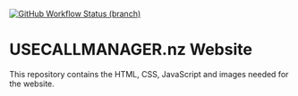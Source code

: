 [![GitHub Workflow Status (branch)](https://img.shields.io/github/workflow/status/usecallmanagernz/usecallmanagernz.github.io/html%20lint/master?label=html%20lint)](https://github.com/usecallmanagernz/usecallmanagernz.github.io/actions/workflows/tidy.yml)

# USECALLMANAGER.nz Website

This repository contains the HTML, CSS, JavaScript and images needed for the
website.
